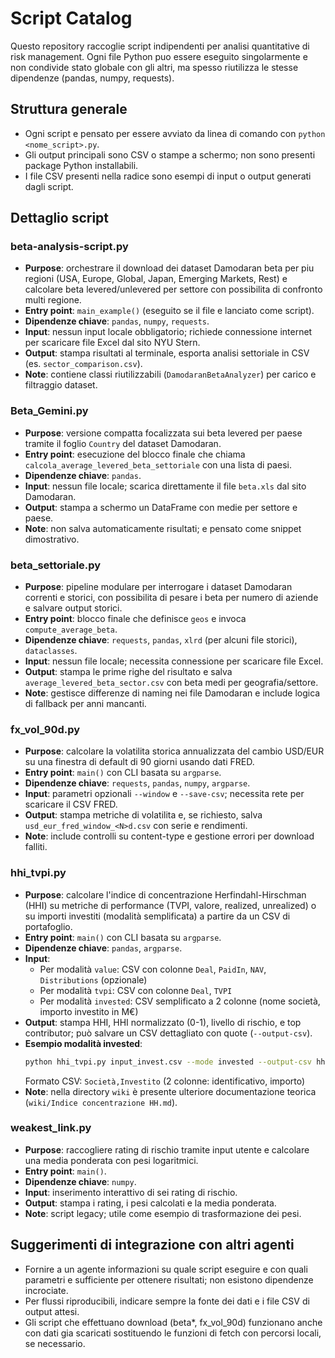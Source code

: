 ﻿# Script Catalog

Questo repository raccoglie script indipendenti per analisi quantitative di risk management. Ogni file Python puo essere eseguito singolarmente e non condivide stato globale con gli altri, ma spesso riutilizza le stesse dipendenze (pandas, numpy, requests).

## Struttura generale
- Ogni script e pensato per essere avviato da linea di comando con `python <nome_script>.py`.
- Gli output principali sono CSV o stampe a schermo; non sono presenti package Python installabili.
- I file CSV presenti nella radice sono esempi di input o output generati dagli script.

## Dettaglio script

### beta-analysis-script.py
- **Purpose**: orchestrare il download dei dataset Damodaran beta per piu regioni (USA, Europe, Global, Japan, Emerging Markets, Rest) e calcolare beta levered/unlevered per settore con possibilita di confronto multi regione.
- **Entry point**: `main_example()` (eseguito se il file e lanciato come script).
- **Dipendenze chiave**: `pandas`, `numpy`, `requests`.
- **Input**: nessun input locale obbligatorio; richiede connessione internet per scaricare file Excel dal sito NYU Stern.
- **Output**: stampa risultati al terminale, esporta analisi settoriale in CSV (es. `sector_comparison.csv`).
- **Note**: contiene classi riutilizzabili (`DamodaranBetaAnalyzer`) per carico e filtraggio dataset.

### Beta_Gemini.py
- **Purpose**: versione compatta focalizzata sui beta levered per paese tramite il foglio `Country` del dataset Damodaran.
- **Entry point**: esecuzione del blocco finale che chiama `calcola_average_levered_beta_settoriale` con una lista di paesi.
- **Dipendenze chiave**: `pandas`.
- **Input**: nessun file locale; scarica direttamente il file `beta.xls` dal sito Damodaran.
- **Output**: stampa a schermo un DataFrame con medie per settore e paese.
- **Note**: non salva automaticamente risultati; e pensato come snippet dimostrativo.

### beta_settoriale.py
- **Purpose**: pipeline modulare per interrogare i dataset Damodaran correnti e storici, con possibilita di pesare i beta per numero di aziende e salvare output storici.
- **Entry point**: blocco finale che definisce `geos` e invoca `compute_average_beta`.
- **Dipendenze chiave**: `requests`, `pandas`, `xlrd` (per alcuni file storici), `dataclasses`.
- **Input**: nessun file locale; necessita connessione per scaricare file Excel.
- **Output**: stampa le prime righe del risultato e salva `average_levered_beta_sector.csv` con beta medi per geografia/settore.
- **Note**: gestisce differenze di naming nei file Damodaran e include logica di fallback per anni mancanti.

### fx_vol_90d.py
- **Purpose**: calcolare la volatilita storica annualizzata del cambio USD/EUR su una finestra di default di 90 giorni usando dati FRED.
- **Entry point**: `main()` con CLI basata su `argparse`.
- **Dipendenze chiave**: `requests`, `pandas`, `numpy`, `argparse`.
- **Input**: parametri opzionali `--window` e `--save-csv`; necessita rete per scaricare il CSV FRED.
- **Output**: stampa metriche di volatilita e, se richiesto, salva `usd_eur_fred_window_<N>d.csv` con serie e rendimenti.
- **Note**: include controlli su content-type e gestione errori per download falliti.

### hhi_tvpi.py
- **Purpose**: calcolare l'indice di concentrazione Herfindahl-Hirschman (HHI) su metriche di performance (TVPI, valore, realized, unrealized) o su importi investiti (modalità semplificata) a partire da un CSV di portafoglio.
- **Entry point**: `main()` con CLI basata su `argparse`.
- **Dipendenze chiave**: `pandas`, `argparse`.
- **Input**:
  - Per modalità `value`: CSV con colonne `Deal`, `PaidIn`, `NAV`, `Distributions` (opzionale)
  - Per modalità `tvpi`: CSV con colonne `Deal`, `TVPI`
  - Per modalità `invested`: CSV semplificato a 2 colonne (nome società, importo investito in M€)
- **Output**: stampa HHI, HHI normalizzato (0-1), livello di rischio, e top contributor; può salvare un CSV dettagliato con quote (`--output-csv`).
- **Esempio modalità invested**:
  ```bash
  python hhi_tvpi.py input_invest.csv --mode invested --output-csv hhi_invested.csv
  ```
  Formato CSV: `Società,Investito` (2 colonne: identificativo, importo)
- **Note**: nella directory `wiki` è presente ulteriore documentazione teorica (`wiki/Indice concentrazione HH.md`).

### weakest_link.py
- **Purpose**: raccogliere rating di rischio tramite input utente e calcolare una media ponderata con pesi logaritmici.
- **Entry point**: `main()`.
- **Dipendenze chiave**: `numpy`.
- **Input**: inserimento interattivo di sei rating di rischio.
- **Output**: stampa i rating, i pesi calcolati e la media ponderata.
- **Note**: script legacy; utile come esempio di trasformazione dei pesi.

## Suggerimenti di integrazione con altri agenti
- Fornire a un agente informazioni su quale script eseguire e con quali parametri e sufficiente per ottenere risultati; non esistono dipendenze incrociate.
- Per flussi riproducibili, indicare sempre la fonte dei dati e i file CSV di output attesi.
- Gli script che effettuano download (beta*, fx_vol_90d) funzionano anche con dati gia scaricati sostituendo le funzioni di fetch con percorsi locali, se necessario.
